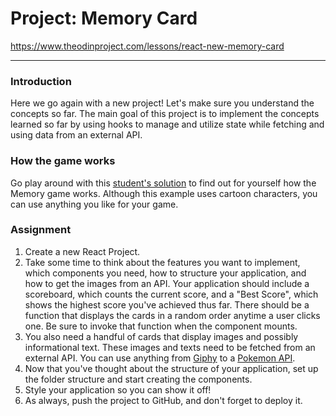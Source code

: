# Project: Memory Card

https://www.theodinproject.com/lessons/react-new-memory-card

---

### Introduction

Here we go again with a new project! Let's make sure you understand the concepts so far. The main goal of this project is to implement the concepts learned so far by using hooks to manage and utilize state while fetching and using data from an external API.

### How the game works

Go play around with this [student's solution](https://heldersrvio.github.io/memory-card-game/) to find out for yourself how the Memory game works. Although this example uses cartoon characters, you can use anything you like for your game.

### Assignment

<div class="lesson-content__panel" markdown="1">

1. Create a new React Project.
1. Take some time to think about the features you want to implement, which components you need, how to structure your application, and how to get the images from an API. Your application should include a scoreboard, which counts the current score, and a "Best Score", which shows the highest score you've achieved thus far. There should be a function that displays the cards in a random order anytime a user clicks one. Be sure to invoke that function when the component mounts.
1. You also need a handful of cards that display images and possibly informational text. These images and texts need to be fetched from an external API. You can use anything from [Giphy](https://giphy.com/) to a [Pokemon API](https://pokeapi.co/).
1. Now that you've thought about the structure of your application, set up the folder structure and start creating the components.
1. Style your application so you can show it off!
1. As always, push the project to GitHub, and don't forget to deploy it.

</div>
